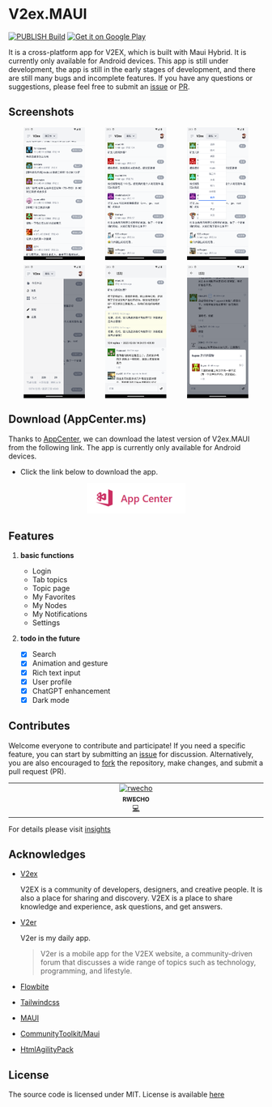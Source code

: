# V2ex.MAUI

[![PUBLISH Build](https://github.com/rwecho/V2ex.Maui/actions/workflows/publish.yml/badge.svg)](https://github.com/rwecho/V2ex.Maui/actions/workflows/publish.yml)
<a href="https://play.google.com/store/apps/details?id=top.rwecho.v2ex.maui"><img alt="Get it on Google Play" src="https://play.google.com/intl/en_us/badges/images/generic/en-play-badge.png" height=60px /></a>

It is a cross-platform app for V2EX, which is built with Maui Hybrid. It is currently only available for Android devices. This app is still under development, the app is still in the early stages of development, and there are still many bugs and incomplete features. If you have any questions or suggestions, please feel free to submit an [issue](https://www.github.com/rwecho/V2ex.MAUI/issues) or [PR](https://www.github.com/rwecho/V2ex.MAUI/pulls).

## Screenshots

<div style="display: flex; justify-content: space-around;margin:10px">
<img src="./docs/screenshots/Screenshot_1701413756.png"  width="25%"  alt="screenshot1" />
<img src="./docs/screenshots/Screenshot_1701842746.png"  width="25%" alt="screenshot2" />
<img src="./docs/screenshots/Screenshot_1701842752.png"  width="25%" alt="screenshot3" />

</div>
<div style="display: flex; justify-content: space-around;margin:10px">
<img src="./docs/screenshots/Screenshot_1701842758.png"  width="25%" alt="screenshot4" />
<img src="./docs/screenshots/Screenshot_1701842768.png"  width="25%" alt="screenshot5" />
<img src="./docs/screenshots/Screenshot_1701842777.png"  width="25%" alt="screenshot5" />
</div>

## Download (AppCenter.ms)

Thanks to [AppCenter](https://appcenter.ms), we can download the latest version of V2ex.MAUI from the following link. The app is currently only available for Android devices.

- Click the link below to download the app.
<div style="text-align:center">
<a href="https://install.appcenter.ms/orgs/HappyTreeFriends/apps/V2exMAUI/distribution_groups/external"><img alt="Get it on AppCenter" src="./docs/download-appcenter.png" height=60px /></a>
</div>

## Features

1. **basic functions**

   - Login
   - Tab topics
   - Topic page
   - My Favorites
   - My Nodes
   - My Notifications
   - Settings

2. **todo in the future**

   - [x] Search
   - [x] Animation and gesture
   - [x] Rich text input
   - [x] User profile
   - [x] ChatGPT enhancement
   - [x] Dark mode

## Contributes

Welcome everyone to contribute and participate! If you need a specific feature, you can start by submitting an [issue](https://github.com/rwecho/V2ex.MAUI/issues) for discussion. Alternatively, you are also encouraged to [fork](https://github.com/rwecho/V2ex.MAUI/fork) the repository, make changes, and submit a pull request (PR).

<!-- ALL-CONTRIBUTORS-LIST:START - Do not remove or modify this section -->
<!-- prettier-ignore-start -->
<!-- markdownlint-disable -->
<table>
  <tbody>
    <tr>
      <td align="center" valign="top" width="14.28%"><a href="https://github.com/rwecho"><img src="https://avatars.githubusercontent.com/u/8048753?v=4?s=100" width="100px;" alt="rwecho"/><br /><sub><b>RWECHO</b></sub></a><br /><a href="https://github.com/rwecho/V2ex.Maui/commits?author=rwecho" title="Code">💻</a></td>
    </tr>
  </tbody>
</table>

<!-- markdownlint-restore -->
<!-- prettier-ignore-end -->

<!-- ALL-CONTRIBUTORS-LIST:END -->
<!-- prettier-ignore-start -->
<!-- markdownlint-disable -->

<!-- markdownlint-restore -->
<!-- prettier-ignore-end -->

<!-- ALL-CONTRIBUTORS-LIST:END -->

For details please visit [insights](https://github.com/rwecho/V2ex.Maui/graphs/contributors)

## Acknowledges

- [V2ex](https://www.v2ex.com)

  V2EX is a community of developers, designers, and creative people. It is also a place for sharing and discovery. V2EX is a place to share knowledge and experience, ask questions, and get answers.

- [V2er](https://github.com/v2er-app/Android)

  V2er is my daily app.

  > V2er is a mobile app for the V2EX website, a community-driven forum that discusses a wide range of topics such as technology, programming, and lifestyle.

- [Flowbite](https://flowbite.com/docs/)

- [Tailwindcss](https://tailwindcss.com/)

- [MAUI](https://github.com/dotnet/maui)

- [CommunityToolkit/Maui](https://github.com/CommunityToolkit/Maui)

- [HtmlAgilityPack](https://github.com/zzzprojects/html-agility-pack)

## License

The source code is licensed under MIT. License is available [here](./LICENSE.txt)
